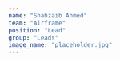 ```yaml
---
name: "Shahzaib Ahmed"
team: "Airframe"
position: "Lead"
group: "Leads"
image_name: "placeholder.jpg"
---
```

